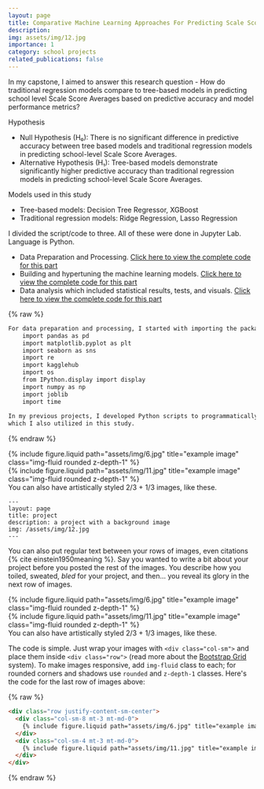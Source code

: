 ```yaml
---
layout: page
title: Comparative Machine Learning Approaches For Predicting Scale Score Averages (Capstone)
description: 
img: assets/img/12.jpg
importance: 1
category: school projects
related_publications: false
---
```


In my capstone, I aimed to answer this research question - How do traditional regression models compare to tree-based models in predicting school
level Scale Score Averages based on predictive accuracy and model performance metrics?

Hypothesis
- Null Hypothesis (H₀): There is no significant difference in predictive accuracy between tree
based models and traditional regression models in predicting school-level Scale Score Averages. 
- Alternative Hypothesis (H₁): Tree-based models demonstrate significantly higher predictive 
accuracy than traditional regression models in predicting school-level Scale Score Averages. 

Models used in this study
- Tree-based models: Decision Tree Regressor, XGBoost
- Traditional regression models: Ridge Regression, Lasso Regression

I divided the script/code to three. All of these were done in Jupyter Lab. Language is Python.
- Data Preparation and Processing. <a href="https://www.python.org" target="_blank">Click here to view the complete code for this part</a>
- Building and hypertuning the machine learning models. <a href="https://www.python.org" target="_blank">Click here to view the complete code for this part</a>
- Data analysis which included statistical results, tests, and visuals. <a href="https://www.python.org" target="_blank">Click here to view the complete code for this part</a>

{% raw %}
```html
For data preparation and processing, I started with importing the packages. 
    import pandas as pd
    import matplotlib.pyplot as plt
    import seaborn as sns
    import re
    import kagglehub
    import os
    from IPython.display import display
    import numpy as np
    import joblib
    import time
    
In my previous projects, I developed Python scripts to programmatically validate and analyze CSV datasets,
which I also utilized in this study.
```
{% endraw %}




<div class="row justify-content-sm-center">
    <div class="col-sm-8 mt-3 mt-md-0">
        {% include figure.liquid path="assets/img/6.jpg" title="example image" class="img-fluid rounded z-depth-1" %}
    </div>
    <div class="col-sm-4 mt-3 mt-md-0">
        {% include figure.liquid path="assets/img/11.jpg" title="example image" class="img-fluid rounded z-depth-1" %}
    </div>
</div>
<div class="caption">
    You can also have artistically styled 2/3 + 1/3 images, like these.
</div>

    ---
    layout: page
    title: project
    description: a project with a background image
    img: /assets/img/12.jpg
    ---


You can also put regular text between your rows of images, even citations {% cite einstein1950meaning %}.
Say you wanted to write a bit about your project before you posted the rest of the images.
You describe how you toiled, sweated, _bled_ for your project, and then... you reveal its glory in the next row of images.

<div class="row justify-content-sm-center">
    <div class="col-sm-8 mt-3 mt-md-0">
        {% include figure.liquid path="assets/img/6.jpg" title="example image" class="img-fluid rounded z-depth-1" %}
    </div>
    <div class="col-sm-4 mt-3 mt-md-0">
        {% include figure.liquid path="assets/img/11.jpg" title="example image" class="img-fluid rounded z-depth-1" %}
    </div>
</div>
<div class="caption">
    You can also have artistically styled 2/3 + 1/3 images, like these.
</div>

The code is simple.
Just wrap your images with `<div class="col-sm">` and place them inside `<div class="row">` (read more about the <a href="https://getbootstrap.com/docs/4.4/layout/grid/">Bootstrap Grid</a> system).
To make images responsive, add `img-fluid` class to each; for rounded corners and shadows use `rounded` and `z-depth-1` classes.
Here's the code for the last row of images above:

{% raw %}

```html
<div class="row justify-content-sm-center">
  <div class="col-sm-8 mt-3 mt-md-0">
    {% include figure.liquid path="assets/img/6.jpg" title="example image" class="img-fluid rounded z-depth-1" %}
  </div>
  <div class="col-sm-4 mt-3 mt-md-0">
    {% include figure.liquid path="assets/img/11.jpg" title="example image" class="img-fluid rounded z-depth-1" %}
  </div>
</div>
```

{% endraw %}
